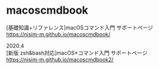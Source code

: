 # macoscmdbook
[基礎知識+リファレンス]macOSコマンド入門 サポートページ  
https://nisim-m.github.io/macoscmdbook/

2020.4  
[新版 zsh&amp;bash対応]macOS×コマンド入門 サポートページ  
https://nisim-m.github.io/macoscmdbook2/
